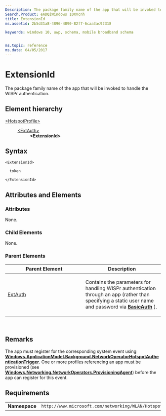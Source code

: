 ```yaml
---
Description: The package family name of the app that will be invoked to handle the WISPr authentication.
Search.Product: eADQiWindows 10XVcnh
title: ExtensionId
ms.assetid: 2b5d31a8-4896-4890-82f7-6caa3ac92318

keywords: windows 10, uwp, schema, mobile broadband schema


ms.topic: reference
ms.date: 04/05/2017
---
```


# ExtensionId


The package family name of the app that will be invoked to handle the WISPr authentication.

## Element hierarchy

<dl>
<dt><a href="element-hotspotprofile.md">&lt;HotspotProfile&gt;</a></dt>
<dd>
<dl>
<dt><a href="element-extauth.md">&lt;ExtAuth&gt;</a></dt>
<dd><b>&lt;ExtensionId&gt;</b></dd>
</dl>
</dd>
</dl>

## Syntax

``` syntax
<ExtensionId>

  token

</ExtensionId>
```

## Attributes and Elements


### Attributes

None.

### Child Elements

None.

### Parent Elements

<table>
<colgroup>
<col width="50%" />
<col width="50%" />
</colgroup>
<thead>
<tr class="header">
<th>Parent Element</th>
<th>Description</th>
</tr>
</thead>
<tbody>
<tr class="odd">
<td><a href="element-extauth.md">ExtAuth</a> </td>
<td><p>Contains the parameters for handling WISPr authentication through an app (rather than specifying a static user name and password via <a href="element-basicauth.md"><strong>BasicAuth</strong></a> ).</p></td>
</tr>
</tbody>
</table>

 

## Remarks

The app must register for the corresponding system event using [**Windows.ApplicationModel.Background.NetworkOperatorHotspotAuthenticationTrigger**](/uwp/api/Windows.ApplicationModel.Background.NetworkOperatorHotspotAuthenticationTrigger). One or more profiles referencing an app must be provisioned (see [**Windows.Networking.NetworkOperators.ProvisioningAgent**](/uwp/api/Windows.Networking.NetworkOperators.ProvisioningAgent)) before the app can register for this event.

## Requirements

|          |         |
|----------|--------------|
| **Namespace** | `http://www.microsoft.com/networking/WLAN/HotspotProfile/v1` |

 

 